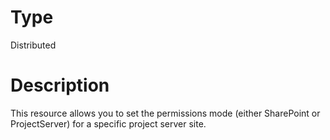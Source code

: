 # Type

Distributed

# Description

This resource allows you to set the permissions mode (either SharePoint or
ProjectServer) for a specific project server site.
